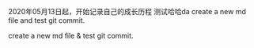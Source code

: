 2020年05月13日起，开始记录自己的成长历程
测试哈哈da
create a new md file and test git commit.

create a new md file & test git commit.
